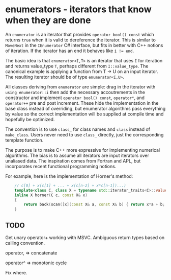 ﻿# enumerators - iterators that know when they are done

An `enumerator` is an iterator that provides `operator bool() const`
which returns `true` when it is valid to dereference the iterator.
This is similar to `MoveNext` in the `IEnumerator` C# interface,
but fits in better with C++ notions of iteration.
If the iterator has an end it behaves like `i != end`.

The basic idea is that `enumerator<I,T>` is an iterator
that uses `I` for iteration and returns value_type `T`,
perhaps different from `I::value_type`.
The canonical example is applying a function from T → U on an input iterator.
The resulting iterator should be of type `enumerator<I,U>`.

All classes deriving from `enumerator` are  simple: drag in the
iterator with `using enumerator::i` then add
the necessary accoutrements in the constructor and implement
`operator bool() const`, `operator*`, and `operator++` pre and post increment. 
These hide the implementation in the base class instead of overriding, but enumerator
algorithms pass everything by value so the correct implementation
will be supplied at compile time and hopefully be optimized.

The convention is to use `class_` for class names and `class` instead of `make_class`. 
Users never need to use `class_` directly, just the corresponding template function.

The purpose is to make C++ more expressive for implementing numerical algorithms. The
bias is to assume all iterators are input iterators over unaliased data. The inspiration
comes from Fortran and APL, but incorporates recent functional programming notions.

For example, here is the implementation of Horner's method:
```cpp
	// c[0] + x(c[1] + ... + x(c[n-2] + x*c[n-1])...)
	template<class C, class X = typename std::iterator_traits<C>::value_type>
	inline X horner(C c, const X& x)
	{
		return back(scan([x](const X& a, const X& b) { return x*a + b; }, rend(c), X(0)));
	}
```

## TODO

Get unary operator+ working with MSVC. Ambiguous return types based on calling convention.

operator, => concatenate

operator^ => monotonic cycle

Fix where.